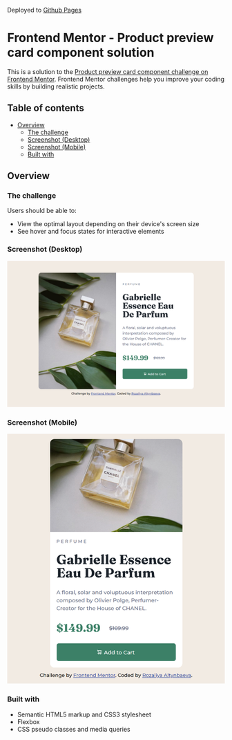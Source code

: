 Deployed to [Github Pages](https://altynbaeva.github.io/product-preview-card-component/)

# Frontend Mentor - Product preview card component solution

This is a solution to the [Product preview card component challenge on Frontend Mentor](https://www.frontendmentor.io/challenges/product-preview-card-component-GO7UmttRfa). Frontend Mentor challenges help you improve your coding skills by building realistic projects. 

## Table of contents

- [Overview](#overview)
  - [The challenge](#the-challenge)
  - [Screenshot (Desktop)](#screenshot-desktop)
  - [Screenshot (Mobile)](#screenshot-mobile)
  - [Built with](#built-with)

## Overview

### The challenge

Users should be able to:

- View the optimal layout depending on their device's screen size
- See hover and focus states for interactive elements

### Screenshot (Desktop)

![](./desktop_screenshot.png)

### Screenshot (Mobile)

![](./mobile_screenshot.png)

### Built with

- Semantic HTML5 markup and CSS3 stylesheet
- Flexbox
- CSS pseudo classes and media queries 
